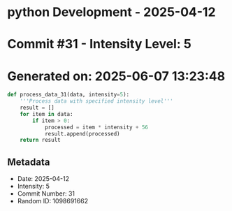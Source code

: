 ﻿# python Development - 2025-04-12
# Commit #31 - Intensity Level: 5
# Generated on: 2025-06-07 13:23:48
```python
def process_data_31(data, intensity=5):
    '''Process data with specified intensity level'''
    result = []
    for item in data:
        if item > 0:
            processed = item * intensity + 56
            result.append(processed)
    return result
```
## Metadata
- Date: 2025-04-12
- Intensity: 5
- Commit Number: 31
- Random ID: 1098691662
